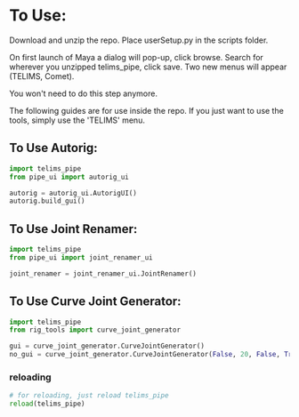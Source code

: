 # To Use:

Download and unzip the repo.
Place userSetup.py in the scripts folder.

On first launch of Maya a dialog will pop-up, click browse. Search for wherever you unzipped telims_pipe, click save.
Two new menus will appear (TELIMS, Comet).

You won't need to do this step anymore.

The following guides are for use inside the repo. If you just want to use the tools, simply use the 'TELIMS' menu.

## To Use Autorig:
~~~ python
import telims_pipe
from pipe_ui import autorig_ui

autorig = autorig_ui.AutorigUI()
autorig.build_gui()
~~~
## To Use Joint Renamer:
~~~ python
import telims_pipe
from pipe_ui import joint_renamer_ui

joint_renamer = joint_renamer_ui.JointRenamer()
~~~
## To Use Curve Joint Generator:
~~~ python
import telims_pipe
from rig_tools import curve_joint_generator

gui = curve_joint_generator.CurveJointGenerator()
no_gui = curve_joint_generator.CurveJointGenerator(False, 20, False, True, "testing", "r", "arm")
~~~
### reloading
~~~ python
# for reloading, just reload telims_pipe
reload(telims_pipe)
~~~
